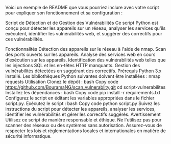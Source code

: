 
Voici un exemple de README que vous pourriez inclure avec votre script pour expliquer son fonctionnement et sa configuration :

Script de Détection et de Gestion des Vulnérabilités
Ce script Python est conçu pour détecter les appareils sur un réseau, analyser les services qu'ils exécutent, identifier les vulnérabilités web, et suggérer des correctifs pour ces vulnérabilités.

Fonctionnalités
Détection des appareils sur le réseau à l'aide de nmap.
Scan des ports ouverts sur les appareils.
Analyse des services web en cours d'exécution sur les appareils.
Identification des vulnérabilités web telles que les injections SQL et les en-têtes HTTP manquants.
Gestion des vulnérabilités détectées en suggérant des correctifs.
Prérequis
Python 3.x installé.
Les bibliothèques Python suivantes doivent être installées :
nmap
requests
Utilisation
Clonez le dépôt :
bash
Copy code
https://github.com/BouramaNG/scan_vulnerablity.git
cd script-vulnerabilites
Installez les dépendances :
bash
Copy code
pip install -r requirements.txt
Configurez le script en éditant les variables appropriées dans le fichier script.py.
Exécutez le script :
bash
Copy code
python script.py
Suivez les instructions du script pour détecter les appareils, analyser les services, identifier les vulnérabilités et gérer les correctifs suggérés.
Avertissement
Utilisez ce script de manière responsable et éthique. Ne l'utilisez pas pour scanner des réseaux ou des systèmes sans autorisation.
Assurez-vous de respecter les lois et réglementations locales et internationales en matière de sécurité informatique.
